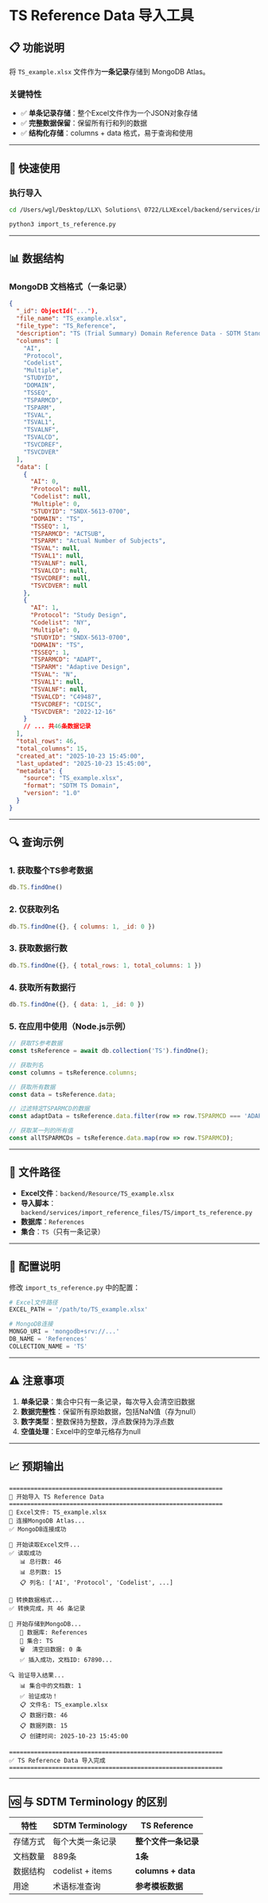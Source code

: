 # TS Reference Data 导入工具

## 📋 功能说明

将 `TS_example.xlsx` 文件作为**一条记录**存储到 MongoDB Atlas。

### 关键特性
- ✅ **单条记录存储**：整个Excel文件作为一个JSON对象存储
- ✅ **完整数据保留**：保留所有行和列的数据
- ✅ **结构化存储**：columns + data 格式，易于查询和使用

---

## 🚀 快速使用

### 执行导入

```bash
cd /Users/wgl/Desktop/LLX\ Solutions\ 0722/LLXExcel/backend/services/import_reference_files/TS

python3 import_ts_reference.py
```

---

## 📊 数据结构

### MongoDB 文档格式（一条记录）

```json
{
  "_id": ObjectId("..."),
  "file_name": "TS_example.xlsx",
  "file_type": "TS_Reference",
  "description": "TS (Trial Summary) Domain Reference Data - SDTM Standard",
  "columns": [
    "AI",
    "Protocol",
    "Codelist",
    "Multiple",
    "STUDYID",
    "DOMAIN",
    "TSSEQ",
    "TSPARMCD",
    "TSPARM",
    "TSVAL",
    "TSVAL1",
    "TSVALNF",
    "TSVALCD",
    "TSVCDREF",
    "TSVCDVER"
  ],
  "data": [
    {
      "AI": 0,
      "Protocol": null,
      "Codelist": null,
      "Multiple": 0,
      "STUDYID": "SNDX-5613-0700",
      "DOMAIN": "TS",
      "TSSEQ": 1,
      "TSPARMCD": "ACTSUB",
      "TSPARM": "Actual Number of Subjects",
      "TSVAL": null,
      "TSVAL1": null,
      "TSVALNF": null,
      "TSVALCD": null,
      "TSVCDREF": null,
      "TSVCDVER": null
    },
    {
      "AI": 1,
      "Protocol": "Study Design",
      "Codelist": "NY",
      "Multiple": 0,
      "STUDYID": "SNDX-5613-0700",
      "DOMAIN": "TS",
      "TSSEQ": 1,
      "TSPARMCD": "ADAPT",
      "TSPARM": "Adaptive Design",
      "TSVAL": "N",
      "TSVAL1": null,
      "TSVALNF": null,
      "TSVALCD": "C49487",
      "TSVCDREF": "CDISC",
      "TSVCDVER": "2022-12-16"
    }
    // ... 共46条数据记录
  ],
  "total_rows": 46,
  "total_columns": 15,
  "created_at": "2025-10-23 15:45:00",
  "last_updated": "2025-10-23 15:45:00",
  "metadata": {
    "source": "TS_example.xlsx",
    "format": "SDTM TS Domain",
    "version": "1.0"
  }
}
```

---

## 🔍 查询示例

### 1. 获取整个TS参考数据

```javascript
db.TS.findOne()
```

### 2. 仅获取列名

```javascript
db.TS.findOne({}, { columns: 1, _id: 0 })
```

### 3. 获取数据行数

```javascript
db.TS.findOne({}, { total_rows: 1, total_columns: 1 })
```

### 4. 获取所有数据行

```javascript
db.TS.findOne({}, { data: 1, _id: 0 })
```

### 5. 在应用中使用（Node.js示例）

```javascript
// 获取TS参考数据
const tsReference = await db.collection('TS').findOne();

// 获取列名
const columns = tsReference.columns;

// 获取所有数据
const data = tsReference.data;

// 过滤特定TSPARMCD的数据
const adaptData = tsReference.data.filter(row => row.TSPARMCD === 'ADAPT');

// 获取某一列的所有值
const allTSPARMCDs = tsReference.data.map(row => row.TSPARMCD);
```

---

## 📁 文件路径

- **Excel文件**：`backend/Resource/TS_example.xlsx`
- **导入脚本**：`backend/services/import_reference_files/TS/import_ts_reference.py`
- **数据库**：`References`
- **集合**：`TS`（只有一条记录）

---

## 🔧 配置说明

修改 `import_ts_reference.py` 中的配置：

```python
# Excel文件路径
EXCEL_PATH = '/path/to/TS_example.xlsx'

# MongoDB连接
MONGO_URI = 'mongodb+srv://...'
DB_NAME = 'References'
COLLECTION_NAME = 'TS'
```

---

## ⚠️ 注意事项

1. **单条记录**：集合中只有一条记录，每次导入会清空旧数据
2. **数据完整性**：保留所有原始数据，包括NaN值（存为null）
3. **数字类型**：整数保持为整数，浮点数保持为浮点数
4. **空值处理**：Excel中的空单元格存为null

---

## 📈 预期输出

```
============================================================
🚀 开始导入 TS Reference Data
============================================================
📄 Excel文件: TS_example.xlsx
🔌 连接MongoDB Atlas...
✅ MongoDB连接成功

📖 开始读取Excel文件...
✅ 读取成功
   📊 总行数: 46
   📊 总列数: 15
   📋 列名: ['AI', 'Protocol', 'Codelist', ...]

🔄 转换数据格式...
✅ 转换完成，共 46 条记录

💾 开始存储到MongoDB...
   📍 数据库: References
   📍 集合: TS
   🗑️  清空旧数据: 0 条
   ✅ 插入成功，文档ID: 67890...

🔍 验证导入结果...
   📊 集合中的文档数: 1
   ✅ 验证成功！
   📋 文件名: TS_example.xlsx
   📋 数据行数: 46
   📋 数据列数: 15
   📋 创建时间: 2025-10-23 15:45:00

============================================================
✅ TS Reference Data 导入完成
============================================================
```

---

## 🆚 与 SDTM Terminology 的区别

| 特性 | SDTM Terminology | TS Reference |
|------|-----------------|--------------|
| 存储方式 | 每个大类一条记录 | **整个文件一条记录** |
| 文档数量 | 889条 | **1条** |
| 数据结构 | codelist + items | **columns + data** |
| 用途 | 术语标准查询 | **参考模板数据** |

